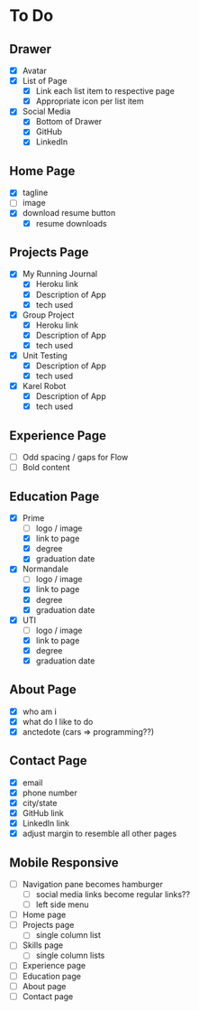 # To Do

## Drawer

- [x] Avatar
- [x] List of Page
  - [x] Link each list item to respective page
  - [x] Appropriate icon per list item
- [x] Social Media
  - [x] Bottom of Drawer
  - [x] GitHub
  - [x] LinkedIn

## Home Page

- [x] tagline
- [ ] image
- [x] download resume button
  - [x] resume downloads

## Projects Page

- [x] My Running Journal
  - [x] Heroku link
  - [x] Description of App
  - [x] tech used
- [x] Group Project
  - [x] Heroku link
  - [x] Description of App
  - [x] tech used
- [x] Unit Testing
  - [x] Description of App
  - [x] tech used
- [x] Karel Robot
  - [x] Description of App
  - [x] tech used

## Experience Page

- [ ] Odd spacing / gaps for Flow
- [ ] Bold content

## Education Page

- [x] Prime
  - [ ] logo / image
  - [x] link to page
  - [x] degree
  - [x] graduation date
- [x] Normandale
  - [ ] logo / image
  - [x] link to page
  - [x] degree
  - [x] graduation date
- [x] UTI
  - [ ] logo / image
  - [x] link to page
  - [x] degree
  - [x] graduation date

## About Page

- [x] who am i
- [x] what do I like to do
- [x] anctedote (cars => programming??)

## Contact Page

- [x] email
- [x] phone number
- [x] city/state
- [x] GitHub link
- [x] LinkedIn link
- [x] adjust margin to resemble all other pages

## Mobile Responsive

- [ ] Navigation pane becomes hamburger
  - [ ] social media links become regular links??
  - [ ] left side menu
- [ ] Home page
- [ ] Projects page
  - [ ] single column list
- [ ] Skills page
  - [ ] single column lists
- [ ] Experience page
- [ ] Education page
- [ ] About page
- [ ] Contact page
